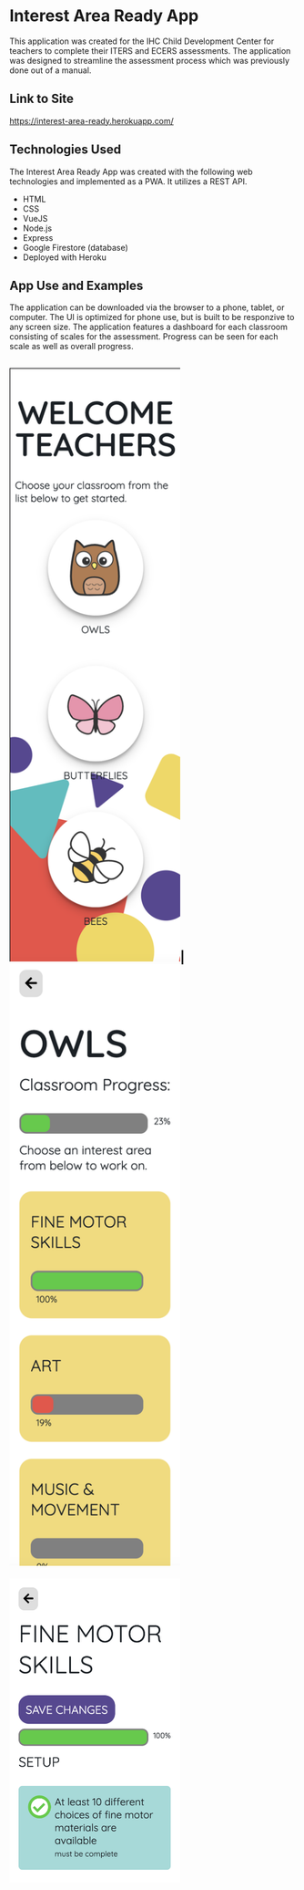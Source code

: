# Interest Area Ready App
This application was created for the IHC Child Development Center for teachers to complete their ITERS and ECERS assessments. The application was designed to streamline the assessment process which was previously done out of a manual. 

## Link to Site
https://interest-area-ready.herokuapp.com/

## Technologies Used
The Interest Area Ready App was created with the following web technologies and implemented as a PWA. It utilizes a REST API.

* HTML
* CSS
* VueJS
* Node.js
* Express
* Google Firestore (database)
* Deployed with Heroku

## App Use and Examples
The application can be downloaded via the browser to a phone, tablet, or computer. The UI is optimized for phone use, but is built to be responzive to any screen size. The application features a dashboard for each classroom consisting of scales for the assessment. Progress can be seen for each scale as well as overall progress.

<img src="public/images/Screen Shot 2021-05-06 at 9.03.48 PM.png" width="300px"/>|<img src="public/images/Screen Shot 2021-05-06 at 9.04.01 PM.png" width="300px"/>
---
<img src="public/images/Screen Shot 2021-05-06 at 9.04.17 PM.png" width="300px"/>
